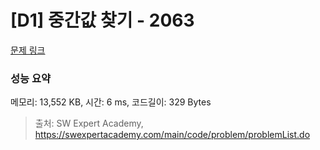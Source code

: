# [D1] 중간값 찾기 - 2063 

[문제 링크](https://swexpertacademy.com/main/code/problem/problemDetail.do?contestProbId=AV5QPsXKA2UDFAUq) 

### 성능 요약

메모리: 13,552 KB, 시간: 6 ms, 코드길이: 329 Bytes



> 출처: SW Expert Academy, https://swexpertacademy.com/main/code/problem/problemList.do